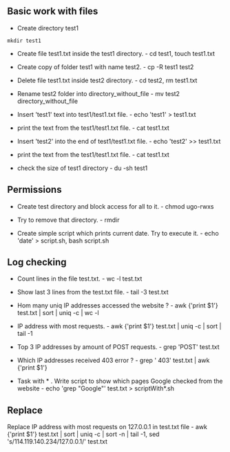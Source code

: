 ## Basic work with files

- Create directory test1 
```console
mkdir test1
```  

- Create file test1.txt inside the test1 directory. - cd test1, touch test1.txt

-   Create copy of folder test1 with name test2.  - cp -R test1 test2

-    Delete file test1.txt inside test2 directory. - cd test2, rm test1.txt

-    Rename test2 folder into directory_without_file - mv test2 directory_without_file 

-    Insert 'test1' text into test1/test1.txt file. - echo 'test1' > test1.txt 

-    print the text from the test1/test1.txt file. - cat test1.txt

-    Insert 'test2' into the end of test1/test1.txt file. - echo 'test2' >> test1.txt 

-    print the text from the test1/test1.txt file. - cat test1.txt

- check the size of test1 directory - du -sh test1

## Permissions

-   Create test directory and block access for all to it. - chmod ugo-rwxs

-   Try to remove that directory. - rmdir 


-    Create simple script which prints current date. Try to execute it. - echo 'date' > script.sh, bash script.sh


## Log checking

-  Count lines in the file test.txt. - wc -l test.txt


- Show last 3 lines from the test.txt file. - tail -3 test.txt


-  Hom many uniq IP addresses accessed the website ? - awk {'print $1'} test.txt | sort | uniq -c | wc -l


-  IP address with most requests. - awk {'print $1'} test.txt | uniq -c | sort | tail -1


-  Top 3 IP addresses by amount of POST requests. - grep 'POST' test.txt


-  Which IP addresses received 403 error ? - grep ' 403' test.txt | awk {'print $1'}


- Task with * . Write script to show which pages Google checked from the website - echo 'grep "Google"' test.txt > scriptWith*.sh

## Replace

Replace IP address with most requests on 127.0.0.1 in test.txt file - awk {'print $1'} test.txt | sort | uniq -c | sort -n | tail -1, sed  's/114.119.140.234/127.0.0.1/' test.txt
